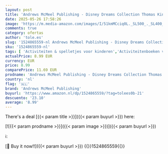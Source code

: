 ```yaml
---
layout: post
title: 'Andrews McMeel Publishing - Disney Dreams Collection Thomas Kinkade Studios Disney Princess Coloring Book'
date: 2025-05-26 17:58:26
image: 'https://m.media-amazon.com/images/I/51kmMCciq0L._SL500_._SL400_.jpg'
comments: true
category: ofertas
author: 'tole.es'
slug: '1524865559-nl Andrews McMeel Publishing - Disney Dreams Collection...'
sku: '1524865559-nl'
tags: [ 'Activiteiten & spelletjes voor kinderen','Activiteitenboeken voor kinderen','Animatie','Animatiefilmproductie','Boeken','Engelstalige boeken','Featured Categories','Filmgenres','Filmproductie & -technologie','Films','Hobbys, kunstnijverheid & huis','Kinderboeken','Kleurboeken voor volwassenen','Kunst & fotografie','Kunstenaars','Kunstnijverheid & hobbys','Podiumkunsten','Puzzels','Puzzels & spellen','andrews mcmeel publishing','🇳🇱', ]
actualPrice: 8.99 EUR
currency: EUR
price: 8.99
comparePrice: 11.69 EUR
prodname: 'Andrews McMeel Publishing - Disney Dreams Collection Thomas Kinkade Studios Disney Princess Coloring Book'
country: 'nl'
flag: '🇳🇱'
brand: 'Andrews McMeel Publishing'
buyurl: 'https://www.amazon.nl/dp/1524865559/?tag=tolees0b-21'
descuento: '23.10'
average: '8.99'
---
```


There's a deal [{{< param title >}}]({{< param buyurl >}})  here:

[![{{< param prodname >}}]({{< param image >}})]({{< param buyurl >}})

ℹ️:


[🛒 Buy it now!!]({{< param buyurl >}})
{{<world>}}1524865559{{</world>}}
